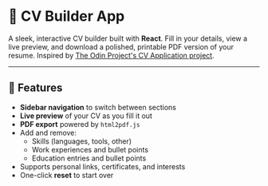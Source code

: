 # 📄 CV Builder App

A sleek, interactive CV builder built with **React**. Fill in your details, view a live preview, and download a polished, printable PDF version of your resume. Inspired by [The Odin Project's CV Application project](https://www.theodinproject.com/lessons/node-path-react-new-cv-application).

---

## 🚀 Features

- **Sidebar navigation** to switch between sections
- **Live preview** of your CV as you fill it out
- **PDF export** powered by `html2pdf.js`
- Add and remove:
  - Skills (languages, tools, other)
  - Work experiences and bullet points
  - Education entries and bullet points
- Supports personal links, certificates, and interests
- One-click **reset** to start over
